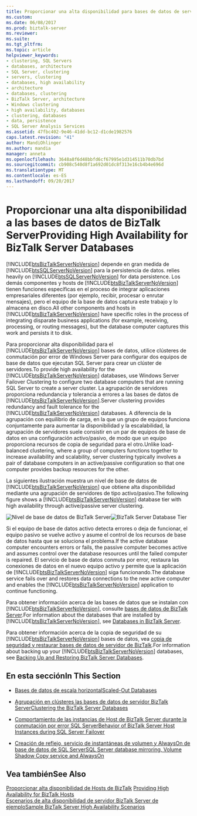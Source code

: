 ```yaml
---
title: Proporcionar una alta disponibilidad para bases de datos de servidor BizTalk Server | Documentos de Microsoft
ms.custom: 
ms.date: 06/08/2017
ms.prod: biztalk-server
ms.reviewer: 
ms.suite: 
ms.tgt_pltfrm: 
ms.topic: article
helpviewer_keywords:
- clustering, SQL Servers
- databases, architecture
- SQL Server, clustering
- servers, clustering
- databases, high availability
- architecture
- databases, clustering
- BizTalk Server, architecture
- Windows clustering
- high availability, databases
- clustering, databases
- data, persistence
- SQL Server Analysis Services
ms.assetid: 47fbc402-9e46-41dd-bc12-d1cde1982576
caps.latest.revision: "41"
author: MandiOhlinger
ms.author: mandia
manager: anneta
ms.openlocfilehash: 3648a8f6d48bbfd6cf67995e1d314511b70db7bd
ms.sourcegitcommit: cb908c540d8f1a692d01dc8f313e16cb4b4e696d
ms.translationtype: MT
ms.contentlocale: es-ES
ms.lasthandoff: 09/20/2017
---
```

# <a name="providing-high-availability-for-biztalk-server-databases"></a><span data-ttu-id="0dbaf-102">Proporcionar una alta disponibilidad a las bases de datos de BizTalk Server</span><span class="sxs-lookup"><span data-stu-id="0dbaf-102">Providing High Availability for BizTalk Server Databases</span></span>
[!INCLUDE[btsBizTalkServerNoVersion](../includes/btsbiztalkservernoversion-md.md)]<span data-ttu-id="0dbaf-103"> depende en gran medida de [!INCLUDE[btsSQLServerNoVersion](../includes/btssqlservernoversion-md.md)] para la persistencia de datos.</span><span class="sxs-lookup"><span data-stu-id="0dbaf-103"> relies heavily on [!INCLUDE[btsSQLServerNoVersion](../includes/btssqlservernoversion-md.md)] for data persistence.</span></span> <span data-ttu-id="0dbaf-104">Los demás componentes y hosts de [!INCLUDE[btsBizTalkServerNoVersion](../includes/btsbiztalkservernoversion-md.md)] tienen funciones específicas en el proceso de integrar aplicaciones empresariales diferentes (por ejemplo, recibir, procesar o enrutar mensajes), pero el equipo de la base de datos captura este trabajo y lo almacena en disco.</span><span class="sxs-lookup"><span data-stu-id="0dbaf-104">All other components and hosts in [!INCLUDE[btsBizTalkServerNoVersion](../includes/btsbiztalkservernoversion-md.md)] have specific roles in the process of integrating disparate business applications (for example, receiving, processing, or routing messages), but the database computer captures this work and persists it to disk.</span></span>  
  
 <span data-ttu-id="0dbaf-105">Para proporcionar alta disponibilidad para el [!INCLUDE[btsBizTalkServerNoVersion](../includes/btsbiztalkservernoversion-md.md)] bases de datos, utilice clústeres de conmutación por error de Windows Server para configurar dos equipos de base de datos que ejecutan SQL Server para crear un clúster de servidores.</span><span class="sxs-lookup"><span data-stu-id="0dbaf-105">To provide high availability for the [!INCLUDE[btsBizTalkServerNoVersion](../includes/btsbiztalkservernoversion-md.md)] databases, use Windows Server Failover Clustering to configure two database computers that are running SQL Server to create a server cluster.</span></span> <span data-ttu-id="0dbaf-106">La agrupación de servidores proporciona redundancia y tolerancia a errores a las bases de datos de [!INCLUDE[btsBizTalkServerNoVersion](../includes/btsbiztalkservernoversion-md.md)].</span><span class="sxs-lookup"><span data-stu-id="0dbaf-106">Server clustering provides redundancy and fault tolerance for the [!INCLUDE[btsBizTalkServerNoVersion](../includes/btsbiztalkservernoversion-md.md)] databases.</span></span> <span data-ttu-id="0dbaf-107">A diferencia de la agrupación con equilibrio de carga, en la que un grupo de equipos funciona conjuntamente para aumentar la disponibilidad y la escalabilidad, la agrupación de servidores suele consistir en un par de equipos de base de datos en una configuración activo/pasivo, de modo que un equipo proporciona recursos de copia de seguridad para el otro.</span><span class="sxs-lookup"><span data-stu-id="0dbaf-107">Unlike load-balanced clustering, where a group of computers functions together to increase availability and scalability, server clustering typically involves a pair of database computers in an active/passive configuration so that one computer provides backup resources for the other.</span></span>  
  
 <span data-ttu-id="0dbaf-108">La siguientes ilustración muestra un nivel de base de datos de [!INCLUDE[btsBizTalkServerNoVersion](../includes/btsbiztalkservernoversion-md.md)] que obtiene alta disponibilidad mediante una agrupación de servidores de tipo activo/pasivo.</span><span class="sxs-lookup"><span data-stu-id="0dbaf-108">The following figure shows a [!INCLUDE[btsBizTalkServerNoVersion](../includes/btsbiztalkservernoversion-md.md)] database tier with high availability through active/passive server clustering.</span></span>  
  
 <span data-ttu-id="0dbaf-109">![Nivel de base de datos de BizTalk Server](../core/media/tdi-highava-sqlcluster.gif "TDI_HighAva_SQLCluster")</span><span class="sxs-lookup"><span data-stu-id="0dbaf-109">![BizTalk Server Database Tier](../core/media/tdi-highava-sqlcluster.gif "TDI_HighAva_SQLCluster")</span></span>  
  
 <span data-ttu-id="0dbaf-110">Si el equipo de base de datos activo detecta errores o deja de funcionar, el equipo pasivo se vuelve activo y asume el control de los recursos de base de datos hasta que se soluciona el problema.</span><span class="sxs-lookup"><span data-stu-id="0dbaf-110">If the active database computer encounters errors or fails, the passive computer becomes active and assumes control over the database resources until the failed computer is repaired.</span></span> <span data-ttu-id="0dbaf-111">El servicio de base de datos conmuta por error, restaura las conexiones de datos en el nuevo equipo activo y permite que la aplicación de [!INCLUDE[btsBizTalkServerNoVersion](../includes/btsbiztalkservernoversion-md.md)] siga funcionando.</span><span class="sxs-lookup"><span data-stu-id="0dbaf-111">The database service fails over and restores data connections to the new active computer and enables the [!INCLUDE[btsBizTalkServerNoVersion](../includes/btsbiztalkservernoversion-md.md)] application to continue functioning.</span></span>  
  
 <span data-ttu-id="0dbaf-112">Para obtener información acerca de las bases de datos que se instalan con [!INCLUDE[btsBizTalkServerNoVersion](../includes/btsbiztalkservernoversion-md.md)], consulte [bases de datos de BizTalk Server](../core/databases-in-biztalk-server.md).</span><span class="sxs-lookup"><span data-stu-id="0dbaf-112">For information about the databases that are installed by [!INCLUDE[btsBizTalkServerNoVersion](../includes/btsbiztalkservernoversion-md.md)], see [Databases in BizTalk Server](../core/databases-in-biztalk-server.md).</span></span>  
  
 <span data-ttu-id="0dbaf-113">Para obtener información acerca de la copia de seguridad de su [!INCLUDE[btsBizTalkServerNoVersion](../includes/btsbiztalkservernoversion-md.md)] bases de datos, vea [copia de seguridad y restaurar bases de datos de servidor de BizTalk](../core/backing-up-and-restoring-biztalk-server-databases.md).</span><span class="sxs-lookup"><span data-stu-id="0dbaf-113">For information about backing up your [!INCLUDE[btsBizTalkServerNoVersion](../includes/btsbiztalkservernoversion-md.md)] databases, see [Backing Up and Restoring BizTalk Server Databases](../core/backing-up-and-restoring-biztalk-server-databases.md).</span></span>  
  
## <a name="in-this-section"></a><span data-ttu-id="0dbaf-114">En esta sección</span><span class="sxs-lookup"><span data-stu-id="0dbaf-114">In This Section</span></span>  
  
-   [<span data-ttu-id="0dbaf-115">Bases de datos de escala horizontal</span><span class="sxs-lookup"><span data-stu-id="0dbaf-115">Scaled-Out Databases</span></span>](../core/scaled-out-databases.md)  
  
-   [<span data-ttu-id="0dbaf-116">Agrupación en clústeres las bases de datos de servidor BizTalk Server</span><span class="sxs-lookup"><span data-stu-id="0dbaf-116">Clustering the BizTalk Server Databases</span></span>](../core/clustering-the-biztalk-server-databases1.md)  
  
-   [<span data-ttu-id="0dbaf-117">Comportamiento de las instancias de Host de BizTalk Server durante la conmutación por error SQL Server</span><span class="sxs-lookup"><span data-stu-id="0dbaf-117">Behavior of BizTalk Server Host Instances during SQL Server Failover</span></span>](../core/behavior-of-biztalk-server-host-instances-during-sql-server-failover.md)  
  
-   [<span data-ttu-id="0dbaf-118">Creación de reflejo, servicio de instantáneas de volumen y AlwaysOn de base de datos de SQL Server</span><span class="sxs-lookup"><span data-stu-id="0dbaf-118">SQL Server database mirroring, Volume Shadow Copy service and AlwaysOn</span></span>](../core/sql-server-database-mirroring-volume-shadow-copy-service-and-alwayson.md)  
  
## <a name="see-also"></a><span data-ttu-id="0dbaf-119">Vea también</span><span class="sxs-lookup"><span data-stu-id="0dbaf-119">See Also</span></span>  
 <span data-ttu-id="0dbaf-120">[Proporcionar alta disponibilidad de Hosts de BizTalk](../core/providing-high-availability-for-biztalk-hosts.md) </span><span class="sxs-lookup"><span data-stu-id="0dbaf-120">[Providing High Availability for BizTalk Hosts](../core/providing-high-availability-for-biztalk-hosts.md) </span></span>  
 [<span data-ttu-id="0dbaf-121">Escenarios de alta disponibilidad de servidor BizTalk Server de ejemplo</span><span class="sxs-lookup"><span data-stu-id="0dbaf-121">Sample BizTalk Server High Availability Scenarios</span></span>](../core/sample-biztalk-server-high-availability-scenarios.md)